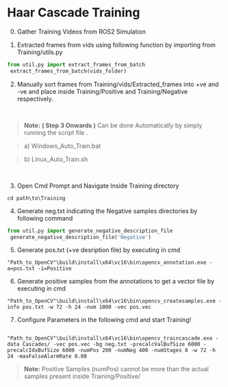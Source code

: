 # Haar Cascade Training 


0) Gather Training Videos from ROS2 Simulation

1) Extracted frames from vids using following function by importing from Training/utils.py

  ```python
from util.py import extract_frames_from_batch
   extract_frames_from_batch(vids_folder)
  ```
2) Manually sort frames from Training/vids/Extracted_frames into +ve and -ve and place inside Training/Positive and Training/Negative respectively.

<br />

> **Note:** **( Step 3 Onwards )** Can be done Automatically by simply running the script file .

> a) Windows_Auto_Train.bat
 
> b) Linux_Auto_Train.sh

<br />

3) Open Cmd Prompt and Navigate Inside Training directory
```
cd path\to\Training
```

4) Generate neg.txt indicating the Negative samples directories by following command
```python
from util.py import generate_negative_description_file
 generate_negative_description_file('Negative')
```
5) Generate pos.txt (+ve desription file) by executing in cmd
```
"Path_to_OpenCV"\build\install\x64\vc16\bin\opencv_annotation.exe -a=pos.txt -i=Positive
```
6)  Generate positive samples from the annotations to get a vector file by executing in cmd
```
"Path_to_OpenCV"\build\install\x64\vc16\bin\opencv_createsamples.exe -info pos.txt -w 72 -h 24 -num 1000 -vec pos.vec
```
7) Configure Parameters in the following cmd and start Training!
```

"Path_to_OpenCV"\build\install\x64\vc16\bin\opencv_traincascade.exe -data Cascades/ -vec pos.vec -bg neg.txt -precalcValBufSize 6000 -precalcIdxBufSize 6000 -numPos 200 -numNeg 400 -numStages 8 -w 72 -h 24 -maxFalseAlarmRate 0.08
```
> **Note:** Positive Samples (numPos) cannot be more than the actual samples present inside Training/Positive/

